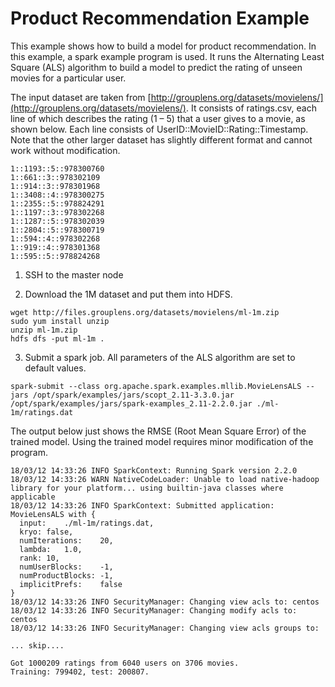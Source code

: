 # Product Recommendation Example

This example shows how to build a model for product recommendation. In this example, a spark example program is used. It runs the Alternating Least Square (ALS) algorithm to build a model to predict the rating of unseen movies for a particular user.

The input dataset are taken from [http://grouplens.org/datasets/movielens/](http://grouplens.org/datasets/movielens/).  It consists of ratings.csv, each line of which describes the rating (1 – 5) that a user gives to a movie, as shown below. Each line consists of UserID::MovieID::Rating::Timestamp. Note that the other larger dataset has slightly different format and cannot work without modification.

```
1::1193::5::978300760
1::661::3::978302109
1::914::3::978301968
1::3408::4::978300275
1::2355::5::978824291
1::1197::3::978302268
1::1287::5::978302039
1::2804::5::978300719
1::594::4::978302268
1::919::4::978301368
1::595::5::978824268
```

1. SSH to the master node

2. Download the 1M dataset and put them into HDFS.
```shell
wget http://files.grouplens.org/datasets/movielens/ml-1m.zip
sudo yum install unzip
unzip ml-1m.zip
hdfs dfs -put ml-1m .
```

3. Submit a spark job. All parameters of the ALS algorithm are set to default values.
```shell
spark-submit --class org.apache.spark.examples.mllib.MovieLensALS --jars /opt/spark/examples/jars/scopt_2.11-3.3.0.jar /opt/spark/examples/jars/spark-examples_2.11-2.2.0.jar ./ml-1m/ratings.dat
```
 The output below just shows the RMSE (Root Mean Square Error) of the trained model. Using the trained model requires minor modification of the program.

```
18/03/12 14:33:26 INFO SparkContext: Running Spark version 2.2.0
18/03/12 14:33:26 WARN NativeCodeLoader: Unable to load native-hadoop library for your platform... using builtin-java classes where applicable
18/03/12 14:33:26 INFO SparkContext: Submitted application: MovieLensALS with {
  input:	./ml-1m/ratings.dat,
  kryo:	false,
  numIterations:	20,
  lambda:	1.0,
  rank:	10,
  numUserBlocks:	-1,
  numProductBlocks:	-1,
  implicitPrefs:	false
}
18/03/12 14:33:26 INFO SecurityManager: Changing view acls to: centos
18/03/12 14:33:26 INFO SecurityManager: Changing modify acls to: centos
18/03/12 14:33:26 INFO SecurityManager: Changing view acls groups to:

... skip....

Got 1000209 ratings from 6040 users on 3706 movies.
Training: 799402, test: 200807.
```
